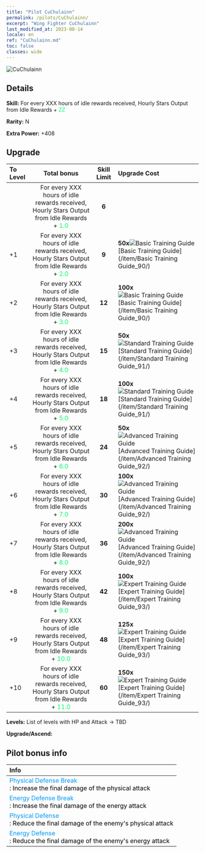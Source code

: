 ```yaml
---
title: "Pilot CuChulainn"
permalink: /pilots/CuChulainn/
excerpt: "Wing Fighter CuChulainn"
last_modified_at: 2023-08-14
locale: en
ref: "CuChulainn.md"
toc: false
classes: wide
---
```



 ![CuChulainn](/images/pilots/aviator_piece_3001.png)

## Details

 **Skill:** For every XXX hours of idle rewards received, Hourly Stars Output from Idle Rewards + <span style="color: #03ff6b">ZZ</span><br/><span style="color: #000000;"></span> 

 **Rarity:** N 

 **Extra Power:** +408 



## Upgrade

  |  To Level |      Total bonus    | Skill Limit |   Upgrade Cost     |
  |:----|:-------------------:|:-------:|:-----------------|
  |   | For every XXX hours of idle rewards received, Hourly Stars Output from Idle Rewards + <span style="color: #03ff6b">1.0</span><br/><span style="color: #000000;"></span>  | **6**  |  |
  | +1  | For every XXX hours of idle rewards received, Hourly Stars Output from Idle Rewards + <span style="color: #03ff6b">2.0</span><br/><span style="color: #000000;"></span>  | **9**  | **50x**![Basic Training Guide](/images/item/Basic_Training_Guide_p.png)[Basic Training Guide](/item/Basic Training Guide_90/) |
  | +2  | For every XXX hours of idle rewards received, Hourly Stars Output from Idle Rewards + <span style="color: #03ff6b">3.0</span><br/><span style="color: #000000;"></span>  | **12**  | **100x**![Basic Training Guide](/images/item/Basic_Training_Guide_p.png)[Basic Training Guide](/item/Basic Training Guide_90/) |
  | +3  | For every XXX hours of idle rewards received, Hourly Stars Output from Idle Rewards + <span style="color: #03ff6b">4.0</span><br/><span style="color: #000000;"></span>  | **15**  | **50x**![Standard Training Guide](/images/item/Standard_Training_Guide_p.png)[Standard Training Guide](/item/Standard Training Guide_91/) |
  | +4  | For every XXX hours of idle rewards received, Hourly Stars Output from Idle Rewards + <span style="color: #03ff6b">5.0</span><br/><span style="color: #000000;"></span>  | **18**  | **100x**![Standard Training Guide](/images/item/Standard_Training_Guide_p.png)[Standard Training Guide](/item/Standard Training Guide_91/) |
  | +5  | For every XXX hours of idle rewards received, Hourly Stars Output from Idle Rewards + <span style="color: #03ff6b">6.0</span><br/><span style="color: #000000;"></span>  | **24**  | **50x**![Advanced Training Guide](/images/item/Advanced_Training_Guide_p.png)[Advanced Training Guide](/item/Advanced Training Guide_92/) |
  | +6  | For every XXX hours of idle rewards received, Hourly Stars Output from Idle Rewards + <span style="color: #03ff6b">7.0</span><br/><span style="color: #000000;"></span>  | **30**  | **100x**![Advanced Training Guide](/images/item/Advanced_Training_Guide_p.png)[Advanced Training Guide](/item/Advanced Training Guide_92/) |
  | +7  | For every XXX hours of idle rewards received, Hourly Stars Output from Idle Rewards + <span style="color: #03ff6b">8.0</span><br/><span style="color: #000000;"></span>  | **36**  | **200x**![Advanced Training Guide](/images/item/Advanced_Training_Guide_p.png)[Advanced Training Guide](/item/Advanced Training Guide_92/) |
  | +8  | For every XXX hours of idle rewards received, Hourly Stars Output from Idle Rewards + <span style="color: #03ff6b">9.0</span><br/><span style="color: #000000;"></span>  | **42**  | **100x**![Expert Training Guide](/images/item/Expert_Training_Guide_p.png)[Expert Training Guide](/item/Expert Training Guide_93/) |
  | +9  | For every XXX hours of idle rewards received, Hourly Stars Output from Idle Rewards + <span style="color: #03ff6b">10.0</span><br/><span style="color: #000000;"></span>  | **48**  | **125x**![Expert Training Guide](/images/item/Expert_Training_Guide_p.png)[Expert Training Guide](/item/Expert Training Guide_93/) |
  | +10  | For every XXX hours of idle rewards received, Hourly Stars Output from Idle Rewards + <span style="color: #03ff6b">11.0</span><br/><span style="color: #000000;"></span>  | **60**  | **150x**![Expert Training Guide](/images/item/Expert_Training_Guide_p.png)[Expert Training Guide](/item/Expert Training Guide_93/) |



 **Levels:**  List of levels with HP and Attack -> TBD

 **Upgrade/Ascend:**  



## Pilot bonus info

  |  Info |
  |:------|
  | <span style="color: #0099f2">Physical Defense Break</span><br/><span style="color: #000000;">: Increase the final damage of the physical attack</span> |
  | <span style="color: #0099f2">Energy Defense Break</span><br/><span style="color: #000000;">: Increase the final damage of the energy attack</span> |
  | <span style="color: #0099f2">Physical Defense</span><br/><span style="color: #000000;">: Reduce the final damage of the enemy's physical attack</span> |
  | <span style="color: #0099f2">Energy Defense</span><br/><span style="color: #000000;">: Reduce the final damage of the enemy's energy attack</span> |

